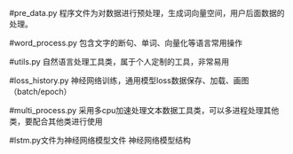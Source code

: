 #pre_data.py
程序文件为对数据进行预处理，生成词向量空间，用户后面数据的处理。

#word_process.py
包含文字的断句、单词、向量化等语言常用操作

#utils.py
自然语言处理工具类，属于个人定制的工具，非常易用

#loss_history.py
神经网络训练，通用模型loss数据保存、加载、画图（batch/epoch）

#multi_process.py
采用多cpu加速处理文本数据工具类，可以多进程处理其他类，要配合其他类进行使用

#lstm.py文件为神经网络模型文件
神经网络模型结构